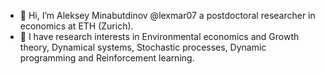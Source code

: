 - 👋 Hi, I’m Aleksey Minabutdinov @lexmar07 a postdoctoral researcher in economics at ETH (Zurich). 
- 👀 I have research interests in Environmental economics and Growth theory, 
Dynamical systems, Stochastic processes, Dynamic programming and Reinforcement learning.


<!---
lexmar07/lexmar07 is a ✨ special ✨ repository because its `README.md` (this file) appears on your GitHub profile.
You can click the Preview link to take a look at your changes.
- 🌱 I’m currently learning ...
- 💞️ I’m looking to collaborate on ...
- 📫 How to reach me ...
--->
